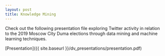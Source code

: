 ```yaml
---
layout: post
title: Knowledge Mining
---
```

Check out the following presentation file exploring Twitter activity in relation to the 2019 Moscow City Duma elections through data mining and machine learning techniques.

[Presentation]({{ site.baseurl }}/dv_presentations/presentation.pdf)

